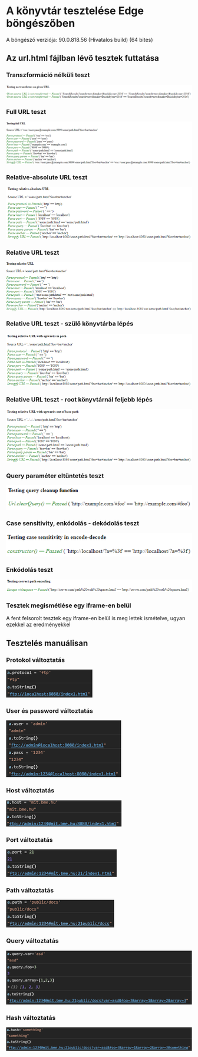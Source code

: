 # A könyvtár tesztelése Edge böngészőben

A böngésző verziója: 90.0.818.56 (Hivatalos build) (64 bites)

## Az url.html fájlban lévő tesztek futtatása

### Transzformáció nélküli teszt

![](img/edge-no-transform.png)

### Full URL teszt

![](img/edge-full-url.png)

### Relative-absolute URL teszt

![](img/edge-rel-abs-url.png)

### Relative URL teszt

![](img/edge-rel-url.png)

### Relative URL teszt - szülő könyvtárba lépés

![](img/edge-rel-up.png)

### Relative URL teszt - root könyvtárnál feljebb lépés

![](img/edge-rel-up-out.png)

### Query paraméter eltüntetés teszt

![](img/edge-query-cleanup.png)

### Case sensitivity, enkódolás - dekódolás teszt

![](img/edge-case-sensitivity.png)

### Enkódolás teszt

![](img/edge-path-encoding.png)

### Tesztek megismétlése egy iframe-en belül

A fent felsorolt tesztek egy iframe-en belül is meg lettek ismételve, ugyan ezekkel az eredményekkel


## Tesztelés manuálisan

### Protokol változtatás

![](img/edge-protocol.png)

### User és password változtatás

![](img/edge-user-pass.png)

### Host változtatás

![](img/edge-host.png)

### Port változtatás

![](img/edge-port.png)

### Path változtatás

![](img/edge-path.png)

### Query változtatás

![](img/edge-query.png)

### Hash változtatás

![](img/edge-hash.png)

